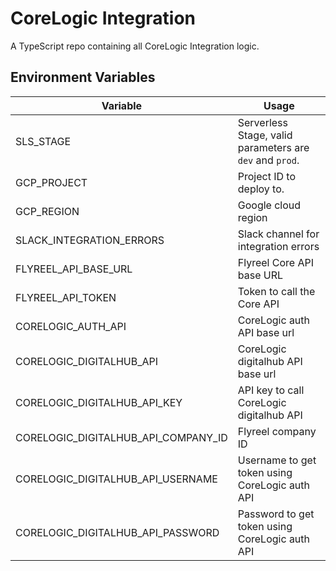 # CoreLogic Integration

A TypeScript repo containing all CoreLogic Integration logic.

## Environment Variables

| Variable                            | Usage                                                    |
| ----------------------------------- | -------------------------------------------------------- |
| SLS_STAGE                           | Serverless Stage, valid parameters are `dev` and `prod`. |
| GCP_PROJECT                         | Project ID to deploy to.                                 |
| GCP_REGION                          | Google cloud region                                      |
| SLACK_INTEGRATION_ERRORS            | Slack channel for integration errors                     |
| FLYREEL_API_BASE_URL                | Flyreel Core API base URL                                |
| FLYREEL_API_TOKEN                   | Token to call the Core API                               |
| CORELOGIC_AUTH_API                  | CoreLogic auth API base url                              |
| CORELOGIC_DIGITALHUB_API            | CoreLogic digitalhub API base url                        |
| CORELOGIC_DIGITALHUB_API_KEY        | API key to call CoreLogic digitalhub API                 |
| CORELOGIC_DIGITALHUB_API_COMPANY_ID | Flyreel company ID                                       |
| CORELOGIC_DIGITALHUB_API_USERNAME   | Username to get token using CoreLogic auth API           |
| CORELOGIC_DIGITALHUB_API_PASSWORD   | Password to get token using CoreLogic auth API           |
